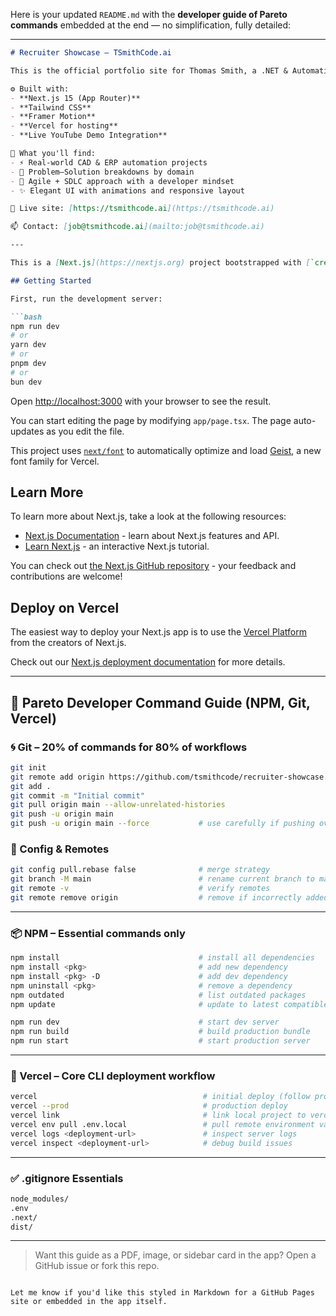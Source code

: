 Here is your updated `README.md` with the **developer guide of Pareto commands** embedded at the end — no simplification, fully detailed:

---

````markdown
# Recruiter Showcase – TSmithCode.ai

This is the official portfolio site for Thomas Smith, a .NET & Automation Engineer, built to streamline the hiring process by giving recruiters everything they need on one high-performance page.

⚙️ Built with:
- **Next.js 15 (App Router)**
- **Tailwind CSS**
- **Framer Motion**
- **Vercel for hosting**
- **Live YouTube Demo Integration**

💼 What you'll find:
- ⚡ Real-world CAD & ERP automation projects
- 🎯 Problem–Solution breakdowns by domain
- 🧠 Agile + SDLC approach with a developer mindset
- ✨ Elegant UI with animations and responsive layout

🔗 Live site: [https://tsmithcode.ai](https://tsmithcode.ai)

📫 Contact: [job@tsmithcode.ai](mailto:job@tsmithcode.ai)

---

This is a [Next.js](https://nextjs.org) project bootstrapped with [`create-next-app`](https://nextjs.org/docs/app/api-reference/cli/create-next-app).

## Getting Started

First, run the development server:

```bash
npm run dev
# or
yarn dev
# or
pnpm dev
# or
bun dev
````

Open [http://localhost:3000](http://localhost:3000) with your browser to see the result.

You can start editing the page by modifying `app/page.tsx`. The page auto-updates as you edit the file.

This project uses [`next/font`](https://nextjs.org/docs/app/building-your-application/optimizing/fonts) to automatically optimize and load [Geist](https://vercel.com/font), a new font family for Vercel.

## Learn More

To learn more about Next.js, take a look at the following resources:

* [Next.js Documentation](https://nextjs.org/docs) - learn about Next.js features and API.
* [Learn Next.js](https://nextjs.org/learn) - an interactive Next.js tutorial.

You can check out [the Next.js GitHub repository](https://github.com/vercel/next.js) - your feedback and contributions are welcome!

## Deploy on Vercel

The easiest way to deploy your Next.js app is to use the [Vercel Platform](https://vercel.com/new?utm_medium=default-template&filter=next.js&utm_source=create-next-app&utm_campaign=create-next-app-readme) from the creators of Next.js.

Check out our [Next.js deployment documentation](https://nextjs.org/docs/app/building-your-application/deploying) for more details.

---

## 🔧 Pareto Developer Command Guide (NPM, Git, Vercel)

### 🌀 Git – 20% of commands for 80% of workflows

```bash
git init
git remote add origin https://github.com/tsmithcode/recruiter-showcase.git
git add .
git commit -m "Initial commit"
git pull origin main --allow-unrelated-histories
git push -u origin main
git push -u origin main --force           # use carefully if pushing over existing branch
```

### 🔹 Config & Remotes

```bash
git config pull.rebase false              # merge strategy
git branch -M main                        # rename current branch to main
git remote -v                             # verify remotes
git remote remove origin                  # remove if incorrectly added
```

---

### 📦 NPM – Essential commands only

```bash
npm install                               # install all dependencies
npm install <pkg>                         # add new dependency
npm install <pkg> -D                      # add dev dependency
npm uninstall <pkg>                       # remove a dependency
npm outdated                              # list outdated packages
npm update                                # update to latest compatible versions

npm run dev                               # start dev server
npm run build                             # build production bundle
npm run start                             # start production server
```

---

### 🚀 Vercel – Core CLI deployment workflow

```bash
vercel                                     # initial deploy (follow prompts)
vercel --prod                              # production deploy
vercel link                                # link local project to vercel
vercel env pull .env.local                 # pull remote environment variables
vercel logs <deployment-url>               # inspect server logs
vercel inspect <deployment-url>            # debug build issues
```

---

### ✅ .gitignore Essentials

```bash
node_modules/
.env
.next/
dist/
```

---

> Want this guide as a PDF, image, or sidebar card in the app? Open a GitHub issue or fork this repo.

```

Let me know if you'd like this styled in Markdown for a GitHub Pages site or embedded in the app itself.
```

